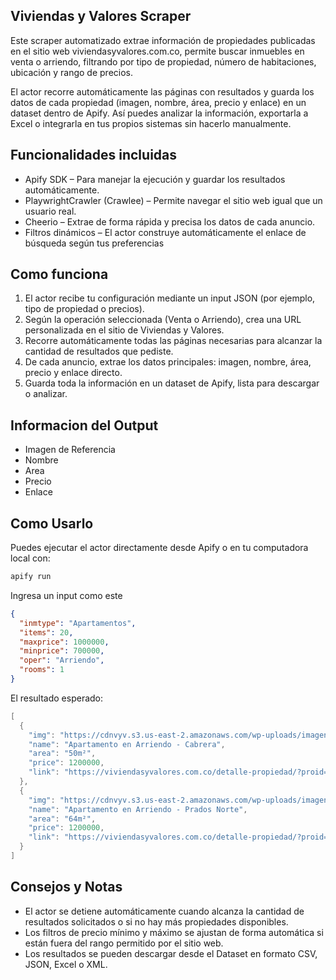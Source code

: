 ## Viviendas y Valores Scraper

Este scraper automatizado extrae información de propiedades publicadas en el sitio web viviendasyvalores.com.co, permite buscar inmuebles en venta o arriendo, filtrando por tipo de propiedad, número de habitaciones, ubicación y rango de precios.

El actor recorre automáticamente las páginas con resultados y guarda los datos de cada propiedad (imagen, nombre, área, precio y enlace) en un dataset dentro de Apify.
Así puedes analizar la información, exportarla a Excel o integrarla en tus propios sistemas sin hacerlo manualmente.


## Funcionalidades incluidas

- Apify SDK – Para manejar la ejecución y guardar los resultados automáticamente.
- PlaywrightCrawler (Crawlee) – Permite navegar el sitio web igual que un usuario real.
- Cheerio – Extrae de forma rápida y precisa los datos de cada anuncio.
- Filtros dinámicos – El actor construye automáticamente el enlace de búsqueda según tus preferencias

## Como funciona

1. El actor recibe tu configuración mediante un input JSON (por ejemplo, tipo de propiedad o precios).
2. Según la operación seleccionada (Venta o Arriendo), crea una URL personalizada en el sitio de Viviendas y Valores.
3. Recorre automáticamente todas las páginas necesarias para alcanzar la cantidad de resultados que pediste.
4. De cada anuncio, extrae los datos principales: imagen, nombre, área, precio y enlace directo.
5. Guarda toda la información en un dataset de Apify, lista para descargar o analizar.

## Informacion del Output

- Imagen de Referencia
- Nombre
- Area
- Precio
- Enlace

## Como Usarlo

Puedes ejecutar el actor directamente desde Apify o en tu computadora local con:

```bash
apify run
```
Ingresa un input como este

```json
{
  "inmtype": "Apartamentos",
  "items": 20,
  "maxprice": 1000000,
  "minprice": 700000,
  "oper": "Arriendo",
  "rooms": 1
}
```
El resultado esperado:

```powershell
[
  {
    "img": "https://cdnvyv.s3.us-east-2.amazonaws.com/wp-uploads/imagenes2020/29023N1zixlhbbyxBoy.jpg",
    "name": "Apartamento en Arriendo - Cabrera",
    "area": "50m²",
    "price": 1200000,
    "link": "https://viviendasyvalores.com.co/detalle-propiedad/?proid=29023&idpost=232907"
  },
  {
    "img": "https://cdnvyv.s3.us-east-2.amazonaws.com/wp-uploads/imagenes2020/25849N1iYMG6QR26cEA.jpg",
    "name": "Apartamento en Arriendo - Prados Norte",
    "area": "64m²",
    "price": 1200000,
    "link": "https://viviendasyvalores.com.co/detalle-propiedad/?proid=25849&idpost=49362"
  }
]
```

## Consejos y Notas
- El actor se detiene automáticamente cuando alcanza la cantidad de resultados solicitados o si no hay más propiedades disponibles.
- Los filtros de precio mínimo y máximo se ajustan de forma automática si están fuera del rango permitido por el sitio web.
- Los resultados se pueden descargar desde el Dataset en formato CSV, JSON, Excel o XML.
